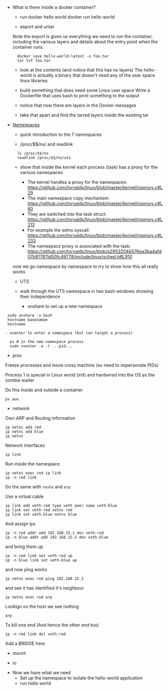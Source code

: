 - What is there inside a docker container?

  - run docker hello world
    docker run hello-world

  - export and untar

  Note the export is gives us everything we need to run the container, including the various layers
  and details about the entry point when the container runs.

  ```
    docker save hello-world:latest -o foo.tar
    tar tvf foo.tar
  ```

  - look at the contents (and notice that this has no layers)
    The hello-world is actually a binary that doesn't need any of the user space linux libraries

  - build something that does need some Linux user space
    Write a Dockerfile that uses bash to print something to the output

  - notice that now there are layers in the Docker messages

  - take that apart and find the tarred layers inside the existing tar

- [Namespaces](https://www.youtube.com/watch?v=0kJPa-1FuoI)

  - quick introduction to the 7 namespaces

  - /proc/\$\$/ns/ and readlink

  ```
    ls /proc/$$/ns
    readlink /proc/$$/ns/uts
  ```

  - show that inside the kernel each process (task) has a proxy for the various namespaces

    - The kernel handles a proxy for the namespaces: https://github.com/torvalds/linux/blob/master/kernel/nsproxy.c#L29
    - The main namespace copy mechanism: https://github.com/torvalds/linux/blob/master/kernel/nsproxy.c#L60
    - They are switched into the task struct: https://github.com/torvalds/linux/blob/master/kernel/nsproxy.c#L213
    - For example the setns syscall: https://github.com/torvalds/linux/blob/master/kernel/nsproxy.c#L233
    - The namespace proxy is associated with the task: https://github.com/torvalds/linux/blob/a2953204b576ea3ba4afd07b917811d50fc49778/include/linux/sched.h#L910

  now we go namespace by namespace to try to show how this all really works

  - UTS
  - walk through the UTS namespace in two bash windows showing their independence

    - unshare to set up a new namespace

```
 sudo unshare -u bash
 hostname bananaman
 hostname
```

    - nsenter to enter a namespace (but can target a process)

```
  ps # in the new namespace process
  sudo nsenter -a -t ...pid...
```

- proc

Freeze processes and move cross machine (so need to impersonate PIDs)

Process 1 is special in Linux world (init) and hardwired into the OS as the zombie waiter

Do this inside and outside a container

```
ps aux
```

- network

Own ARP and Routing information

```
ip netns add red
ip netns add blue
ip netns
```

Network interfaces

```
ip link
```

Run inside the namespace

```
ip netns exec red ip link
ip -n red link
```

Do the same with `route` and `arp`

Use a virtual cable

```
ip link add veth-red type veth peer name veth-blue
ip link set veth-red netns red
ip link set veth-blue netns blue
```

And assign ips

```
ip -n red addr add 192.168.15.1 dev veth-red
ip -n blue addr add 192.168.15.2 dev veth-blue
```

and bring them up

```
ip -n red link set veth-red up
ip -n blue link set veth-blue up
```

and now ping works

```
ip netns exec red ping 192.168.15.2
```

and see it has identified it's neighbour

```
ip netns exec red arp
```

Lookign on the host we see nothing

```
arp
```

To kill one end (And hence the other end too)

```
ip -n red link del veth-red
```

Add a BRIDGE here

- mount

- io

* Now we have what we need
  - Set up the namespace to isolate the hello-world application
  - run hello world

